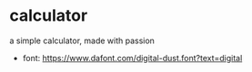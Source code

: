 # calculator
a simple calculator, made with passion

- font: https://www.dafont.com/digital-dust.font?text=digital
